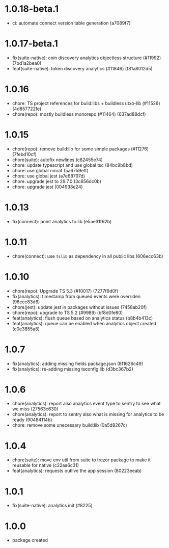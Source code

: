 # 1.0.18-beta.1

-   ci: automate connect version table generation (a7089f7)

# 1.0.17-beta.1

-   fix(suite-native): coin discovery analytics objectless structure (#11992) (7bd1a2bea0)
-   feat(suite-native): token discovery analytics (#11846) (f81a8012d5)

# 1.0.16

-   chore: TS project references for build:libs + buildless utxo-lib (#11526) (4d857722fe)
-   chore(repo): mostly buildless monorepo (#11464) (637ad88dcf)

# 1.0.15

-   chore(repo): remove build:lib for some simple packages (#11276) (7febd10cf)
-   chore(suite): autofix newlines (c82455e74)
-   chore: update typescript and use global tsc (84bc9b8bd)
-   chore: use global rimraf (5a6759eff)
-   chore: use global jest (a7e68797d)
-   chore: upgrade jest to 29.7.0 (3c656dc0b)
-   chore: upgrade jest (004938e24)

# 1.0.13

-   fix(connect): point analytics to lib (e5ae31f62b)

# 1.0.11

-   chore(connect): use `tslib` as dependency in all public libs (606ecc63b)

# 1.0.10

-   chore(repo): Upgrade TS 5.3 (#10017) (7277f9d0f)
-   fix(analytics): timestamp from queued events were overriden (96ccc83d6)
-   chore(jest): update jest in packages without issues (7458ab20f)
-   chore(repo): upgrade to TS 5.2 (#9989) (bf8d0fe80)
-   feat(analytics): flush queue based on analytics status (b8b4b413c)
-   feat(analytics): queue can be enabled when analytics object created (c0e3855a8)

# 1.0.7

-   fix(analytics): adding missing fields package.json (8f1626c49)
-   fix(analytics): re-adding missing tsconfig.lib (d3bc367b2)

# 1.0.6

-   chore(analytics): report also analytics event type to sentry to see what we miss (27563c630)
-   chore(analytics): report to sentry also what is missing for analytics to be ready (90484114b)
-   chore: remove some unecessary build:lib (0a5d8267c)

# 1.0.4

-   chore(suite): move env util from suite to trezor package to make it reusable for native (c22aa6c31)
-   feat(analytics): requests outlive the app session (80223eeab)

# 1.0.1

-   fix(suite-native): analytics init (#8225)

# 1.0.0

-   package created
